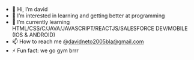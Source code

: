 - 👋 Hi, I’m david
- 👀 I’m interested in learning and getting better at programming
- 🌱 I’m currently learning HTML/CSS/C/JAVA/JAVASCRIPT/REACTJS/SALESFORCE DEV/MOBILE (IOS & ANDROID)
- 📫 How to reach me @davidneto2005bla@gmail.com
- ⚡ Fun fact: we go gym brrr

<!---
davidmnetoo/davidmnetoo is a ✨ special ✨ repository because its `README.md` (this file) appears on your GitHub profile.
You can click the Preview link to take a look at your changes.
--->
